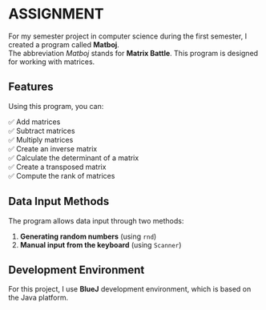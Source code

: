 # ASSIGNMENT

For my semester project in computer science during the first semester, I created a program called **Matboj**.  
The abbreviation *Matboj* stands for **Matrix Battle**. This program is designed for working with matrices.  

## Features  
Using this program, you can:  

✅ Add matrices  
✅ Subtract matrices  
✅ Multiply matrices  
✅ Create an inverse matrix  
✅ Calculate the determinant of a matrix  
✅ Create a transposed matrix  
✅ Compute the rank of matrices  

## Data Input Methods  
The program allows data input through two methods:  

1. **Generating random numbers** (using `rnd`)  
2. **Manual input from the keyboard** (using `Scanner`)  

## Development Environment  
For this project, I use **BlueJ** development environment, which is based on the Java platform.  


